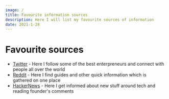```yaml
---
image: /
title: Favourite information sources
description: Here I will list my favourite sources of information
date: 2021-1-28
---
```


# Favourite sources
- [Twitter](https://twitter.com/) - Here I follow some of the best enterpreneurs and connect with people all over the world
- [Reddit](https://reddit.com) - Here I find guides and other quick information which is gathered on one place
- [HackerNews](https://news.ycombinator.com/) - Here I get informed about new stuff around tech and reading founder's comments
